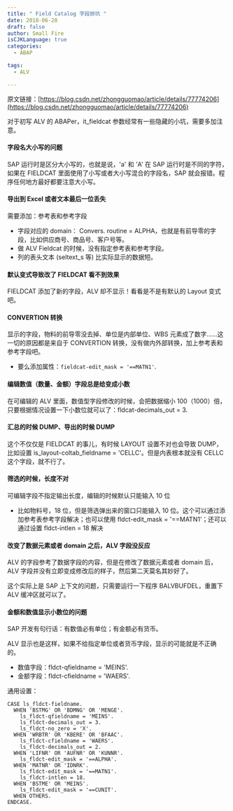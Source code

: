 ```yaml
---
title: " Field Catalog 字段排坑 "
date: 2018-06-28
draft: false
author: Small Fire
isCJKLanguage: true
categories: 
  - ABAP

tags: 
  - ALV

---
```


原文链接：[https://blog.csdn.net/zhongguomao/article/details/77774206](https://blog.csdn.net/zhongguomao/article/details/77774206)



对于初写 ALV 的 ABAPer，it_fieldcat 参数经常有一些隐藏的小坑，需要多加注意。

#### 字段名大小写的问题

SAP 运行时是区分大小写的，也就是说，'a' 和 'A' 在 SAP 运行时是不同的字符，如果在 FIELDCAT 里面使用了小写或者大小写混合的字段名，SAP 就会报错。程序任何地方最好都要注意大小写。

#### 导出到 Excel 或者文本最后一位丢失

需要添加：参考表和参考字段

- 字段对应的 domain： Convers. routine = ALPHA，也就是有前导零的字段，比如供应商号、商品号、客户号等。
- 做 ALV Fieldcat 的时候，没有指定参考表和参考字段。
- 列的表头文本 (seltext_s 等) 比实际显示的数据短。

#### 默认变式导致改了 FIELDCAT 看不到效果

FIELDCAT 添加了新的字段，ALV 却不显示！看看是不是有默认的 Layout 变式吧。

#### CONVERTION 转换

显示的字段，物料的前导零没去掉、单位是内部单位、WBS 元素成了数字......这一切的原因都是来自于 CONVERTION 转换，没有做内外部转换，加上参考表和参考字段吧。

- 要么添加属性：`fieldcat-edit_mask = '==MATN1'`.

#### 编辑数值（数量、金额）字段总是给变成小数

在可编辑的 ALV 里面，数值型字段修改的时候，会把数据缩小 100（1000）倍，只要根据情况设置一下小数位就可以了：fldcat-decimals_out = 3.

#### 汇总的时候 DUMP、导出的时候 DUMP

这个不仅仅是 FIELDCAT 的事儿，有时候 LAYOUT 设置不对也会导致 DUMP，比如设置 is_layout-coltab_fieldname = 'CELLC'。但是内表根本就没有 CELLC 这个字段，就不行了。

#### 筛选的时候，长度不对

可编辑字段不指定输出长度，编辑的时候默认只能输入 10 位

- 比如物料号，18 位，但是筛选弹出来的窗口只能输入 10 位。这个可以通过添加参考表参考字段解决；也可以使用 fldct-edit_mask = '==MATN1'；还可以通过设置 fldct-intlen = 18 解决 

#### 改变了数据元素或者 domain 之后，ALV 字段没反应 

ALV 的字段参考了数据字段的内容，但是在修改了数据元素或者 domain 后，ALV 字段并没有立即变成修改后的样子，然后第二天莫名其妙好了。

这个实际上是 SAP 上下文的问题，只需要运行一下程序 BALVBUFDEL，重置下 ALV 缓冲区就可以了。

#### 金额和数值显示小数位的问题

SAP 开发有句行话：有数值必有单位；有金额必有货币。

ALV 显示也是这样，如果不给指定单位或者货币字段，显示的可能就是不正确的。

- 数值字段：fldct-qfieldname = 'MEINS'.
-  金额字段：fldct-cfieldname = 'WAERS'. 

通用设置：

```JS
CASE ls_fldct-fieldname.
  WHEN 'BSTMG' OR 'BDMNG' OR 'MENGE'.
    ls_fldct-qfieldname = 'MEINS'.
    ls_fldct-decimals_out = 3.
    ls_fldct-no_zero = 'X'.
  WHEN 'WRBTR' OR 'KBERE' OR 'BFAAC'.
    ls_fldct-cfieldname = 'WAERS'.
    ls_fldct-decimals_out = 2.
  WHEN 'LIFNR' OR 'AUFNR' OR 'KUNNR'.
    ls_fldct-edit_mask = '==ALPHA'.
  WHEN 'MATNR' OR 'IDNRK'.
    ls_fldct-edit_mask = '==MATN1'.
  	ls_fldct-intlen = 18.
  WHEN 'BSTME' OR 'MEINS'.
    ls_fldct-edit_mask = '==CUNIT'.
  WHEN OTHERS.
ENDCASE.
```



